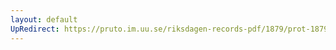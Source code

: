 ```yaml
---
layout: default
UpRedirect: https://pruto.im.uu.se/riksdagen-records-pdf/1879/prot-1879--ak--014/prot-1879--ak--014_027.pdf
---
```

